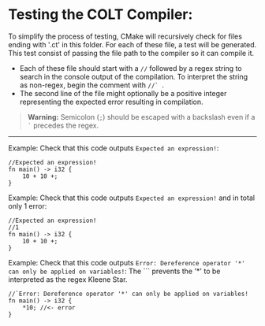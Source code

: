 # Testing the COLT Compiler:
To simplify the process of testing, CMake will recursively check for files ending with '.ct' in this folder.
For each of these file, a test will be generated. This test consist of passing the file path to the compiler so it can compile it.
- Each of these file should start with a `//` followed by a regex string to search in the console output of the compilation. To interpret the string as non-regex, begin the comment with ``//` ``.
- The second line of the file might optionally be a positive integer representing the expected error resulting in compilation.

> **Warning:**
> Semicolon (`;`) should be escaped with a backslash even if a `` ` `` precedes the regex.

---

Example: Check that this code outputs `Expected an expression!`:
```
//Expected an expression!
fn main() -> i32 {
	10 + 10 +;
}
```
Example: Check that this code outputs `Expected an expression!` and in total only 1 error:
```
//Expected an expression!
//1
fn main() -> i32 {
	10 + 10 +;
}
```

Example: Check that this code outputs `Error: Dereference operator '*' can only be applied on variables!`:
The `\`` prevents the '*' to be interpreted as the regex Kleene Star.
```
//`Error: Dereference operator '*' can only be applied on variables!
fn main() -> i32 {
	*10; //<- error
}
```